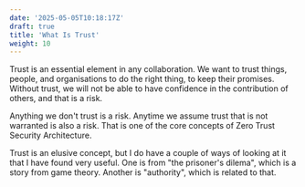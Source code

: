```yaml
---
date: '2025-05-05T10:18:17Z'
draft: true
title: 'What Is Trust'
weight: 10
---
```


Trust is an essential element in any collaboration.
We want to trust things, people, and organisations to do the right thing, to keep their promises.
Without trust, we will not be able to have confidence in the contribution of others, and that is a risk.

Anything we don't trust is a risk.
Anytime we assume trust that is not warranted is also a risk. 
That is one of the core concepts of Zero Trust Security Architecture.

Trust is an elusive concept, but I do have a couple of ways of looking at it that I have found very useful.
One is from "the prisoner's dilema", which is a story from game theory.
Another is "authority", which is related to that.

